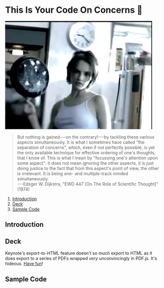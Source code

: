 # This Is Your Code On Concerns 🍳
![](mascot.png)
> But nothing is gained---on the contrary!---by tackling these various aspects simultaneously. It is what I sometimes have called "the separation of concerns", which, even if not perfectly possible, is yet the only available technique for effective ordering of one's thoughts, that I know of. This is what I mean by "focussing one's attention upon some aspect": it does not mean ignoring the other aspects, it is just doing justice to the fact that from this aspect's point of view, the other is irrelevant. It is being one- and multiple-track minded simultaneously.  
>   ---Edsger W. Dijkstra, "EWD 447 [On The Role of Scientific Thought]" (1974)

1. [Introduction](#introduction)
2. [Deck](#deck)
3. [Sample Code](#sample-code)

## Introduction
<!-- TODO: Introduction! -->

## Deck
Keynote's export-to-HTML feature doesn't so much export to HTML as it does export to a series of PDFs wrapped _very_ unconvincingly in PDF.js. It's hideous. [Have fun](https://phyllisstein.github.io/code-on-concerns/)!

## Sample Code
<!-- TODO: Sample Code! -->
